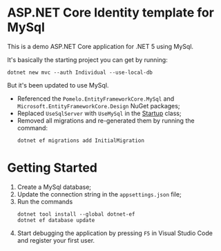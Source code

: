 # ASP.NET Core Identity template for MySql

This is a demo ASP.NET Core application for .NET 5 using MySql.

It's basically the starting project you can get by running:
```
dotnet new mvc --auth Individual --use-local-db
```
But it's been updated to use MySql.
 * Referenced the `Pomelo.EntityFrameworkCore.MySql` and `Microsoft.EntityFrameworkCore.Design` NuGet packages;
 * Replaced `UseSqlServer` with `UseMySql` in the [Startup](Startup.cs#L31) class;
 * Removed all migrations and re-generated them by running the command:
   ```
   dotnet ef migrations add InitialMigration
   ```

# Getting Started
 1. Create a MySql database;
 2. Update the connection string in the `appsettings.json` file;
 3. Run the commands
    ```
    dotnet tool install --global dotnet-ef
    dotnet ef database update
    ```
 4. Start debugging the application by pressing `F5` in Visual Studio Code and register your first user.

